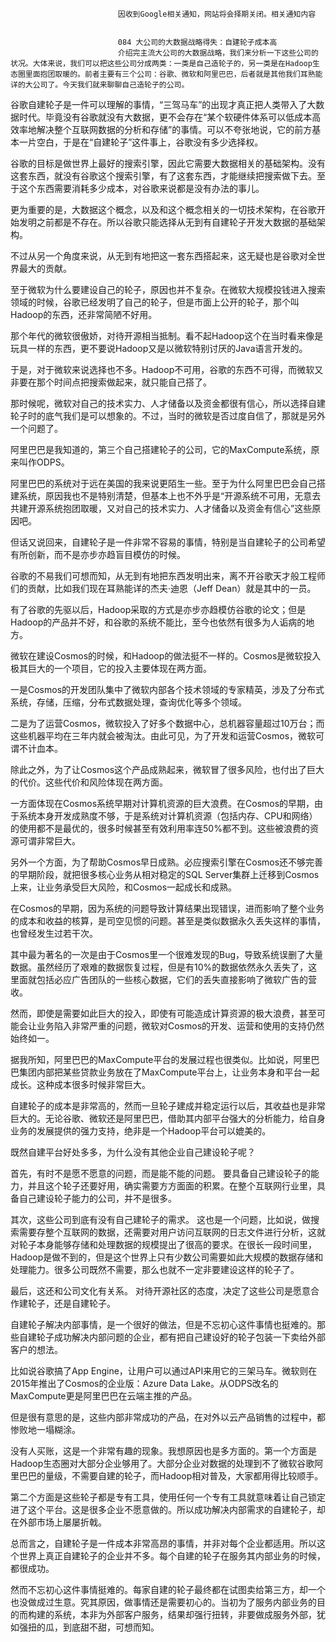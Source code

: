 
                            
                            因收到Google相关通知，网站将会择期关闭。相关通知内容
                            
                            
                            084 大公司的大数据战略得失：自建轮子成本高
                            介绍完主流大公司的大数据战略，我们来分析一下这些公司的状况。大体来说，我们可以把这些公司分成两类：一类是自己造轮子的，另一类是在Hadoop生态圈里面抱团取暖的。前者主要有三个公司：谷歌、微软和阿里巴巴，后者就是其他我们耳熟能详的大公司了。今天我们就来聊聊自己造轮子的公司。

谷歌自建轮子是一件可以理解的事情，“三驾马车”的出现才真正把人类带入了大数据时代。毕竟没有谷歌就没有大数据，更不会存在“某个软硬件体系可以低成本高效率地解决整个互联网数据的分析和存储”的事情。可以不夸张地说，它的前方基本一片空白，于是在“自建轮子”这件事上，谷歌没有多少选择权。

谷歌的目标是做世界上最好的搜索引擎，因此它需要大数据相关的基础架构。没有这套东西，就没有谷歌这个搜索引擎，有了这套东西，才能继续把搜索做下去。至于这个东西需要消耗多少成本，对谷歌来说都是没有办法的事儿。

更为重要的是，大数据这个概念，以及和这个概念相关的一切技术架构，在谷歌开始发明之前都是不存在。所以谷歌只能选择从无到有自建轮子开发大数据的基础架构。

不过从另一个角度来说，从无到有地把这一套东西搭起来，这无疑也是谷歌对全世界最大的贡献。

至于微软为什么要建设自己的轮子，原因也并不复杂。在微软大规模投钱进入搜索领域的时候，谷歌已经发明了自己的轮子，但是市面上公开的轮子，那个叫Hadoop的东西，还非常简陋不好用。

那个年代的微软很傲娇，对待开源相当抵制。看不起Hadoop这个在当时看来像是玩具一样的东西，更不要说Hadoop又是以微软特别讨厌的Java语言开发的。

于是，对于微软来说选择也不多。Hadoop不可用，谷歌的东西不可得，而微软又非要在那个时间点把搜索做起来，就只能自己搭了。

那时候呢，微软对自己的技术实力、人才储备以及资金都很有信心，所以选择自建轮子时的底气我们是可以想象的。不过，当时的微软是否过度自信了，那就是另外一个问题了。

阿里巴巴是我知道的，第三个自己搭建轮子的公司，它的MaxCompute系统，原来叫作ODPS。

阿里巴巴的系统对于远在美国的我来说更陌生一些。至于为什么阿里巴巴会自己搭建系统，原因我也不是特别清楚，但基本上也不外乎是“开源系统不可用，无意去共建开源系统抱团取暖，又对自己的技术实力、人才储备以及资金有信心”这些原因吧。

但话又说回来，自建轮子是一件非常不容易的事情，特别是当自建轮子的公司希望有所创新，而不是亦步亦趋盲目模仿的时候。

谷歌的不易我们可想而知，从无到有地把东西发明出来，离不开谷歌天才般工程师们的贡献，比如我们现在耳熟能详的杰夫·迪恩（Jeff Dean）就是其中的一员。

有了谷歌的先驱以后，Hadoop采取的方式是亦步亦趋模仿谷歌的论文；但是Hadoop的产品并不好，和谷歌的系统不能比，至今也依然有很多为人诟病的地方。

微软在建设Cosmos的时候，和Hadoop的做法挺不一样的。Cosmos是微软投入极其巨大的一个项目，它的投入主要体现在两方面。

一是Cosmos的开发团队集中了微软内部各个技术领域的专家精英，涉及了分布式系统，存储，压缩，分布式数据处理，查询优化等多个领域。

二是为了运营Cosmos，微软投入了好多个数据中心，总机器容量超过10万台；而这些机器平均在三年内就会被淘汰。由此可见，为了开发和运营Cosmos，微软可谓不计血本。

除此之外，为了让Cosmos这个产品成熟起来，微软冒了很多风险，也付出了巨大的代价。这些代价和风险体现在两方面。

一方面体现在Cosmos系统早期对计算机资源的巨大浪费。在Cosmos的早期，由于系统本身开发成熟度不够，于是系统对计算机资源（包括内存、CPU和网络）的使用都不是最优的，很多时候甚至有效利用率连50%都不到。这些被浪费的资源可谓非常巨大。

另外一个方面，为了帮助Cosmos早日成熟。必应搜索引擎在Cosmos还不够完善的早期阶段，就把很多核心业务从相对稳定的SQL Server集群上迁移到Cosmos上来，让业务承受巨大风险，和Cosmos一起成长和成熟。

在Cosmos的早期，因为系统的问题导致计算结果出现错误，进而影响了整个业务的成本和收益的核算，是司空见惯的问题。甚至是类似数据永久丢失这样的事情，也曾经发生过若干次。

其中最为著名的一次是由于Cosmos里一个很难发现的Bug，导致系统误删了大量数据。虽然经历了艰难的数据恢复过程，但是有10%的数据依然永久丢失了，这里面就包括必应广告团队的一些核心数据，它们的丢失直接影响了微软广告的营收。

然而，即使是需要如此巨大的投入，即使有可能造成计算资源的极大浪费，甚至可能会让业务陷入非常严重的问题，微软对Cosmos的开发、运营和使用的支持仍然始终如一。

据我所知，阿里巴巴的MaxCompute平台的发展过程也很类似。比如说，阿里巴巴集团内部把某些贷款业务放在了MaxCompute平台上，让业务本身和平台一起成长。这种成本很多时候非常巨大。

自建轮子的成本是非常高的，然而一旦轮子建成并稳定运行以后，其收益也是非常巨大的。无论谷歌、微软还是阿里巴巴，借助其内部平台强大的分析能力，给自身业务的发展提供的强力支持，绝非是一个Hadoop平台可以媲美的。

既然自建平台好处多多，为什么没有其他企业自己建设轮子呢？

首先，有时不是愿不愿意的问题，而是能不能的问题。 要具备自己建设轮子的能力，并且这个轮子还要好用，确实需要方方面面的积累。在整个互联网行业里，具备自己建设轮子能力的公司，并不是很多。

其次，这些公司到底有没有自己建轮子的需求。 这也是一个问题，比如说，做搜索需要存整个互联网的数据，还需要对用户访问互联网的日志文件进行分析，这就对轮子本身能够存储和处理数据的规模提出了很高的要求。在很长一段时间里，Hadoop是做不到的，但是这个世界上只有少数公司需要如此大规模的数据存储和处理能力。很多公司既然不需要，那么也就不一定非要建设这样的轮子了。

最后，这还和公司文化有关系。 对待开源社区的态度，决定了这些公司是愿意合作建轮子，还是自建轮子。

自建轮子解决内部事情，是一个很好的做法，但是不忘初心这件事情也挺难的。那些自建轮子成功解决内部问题的企业，都有把自己建设好的轮子包装一下卖给外部客户的想法。

比如说谷歌搞了App Engine，让用户可以通过API来用它的三架马车。微软则在2015年推出了Cosmos的企业版：Azure Data Lake。从ODPS改名的MaxCompute更是阿里巴巴在云端主推的产品。

但是很有意思的是，这些内部非常成功的产品，在对外以云产品销售的过程中，都惨败地一塌糊涂。

没有人买账，这是一个非常有趣的现象。我想原因也是多方面的。第一个方面是Hadoop生态圈对大部分企业够用了。大部分企业对数据的处理到不了微软谷歌阿里巴巴的量级，不需要自建的轮子，而Hadoop相对普及，大家都用得比较顺手。

第二个方面是这些轮子都是专有工具，使用任何一个专有工具就意味着让自己锁定进了这个平台。这是很多企业不愿意做的。所以成功解决内部需求的自建轮子，却在外部市场上屡屡折戟。

总而言之，自建轮子是一件成本非常高昂的事情，并非对每个企业都适用。所以这个世界上真正自建轮子的企业并不多。每个自建的轮子在服务其内部业务的时候，都很成功。

然而不忘初心这件事情挺难的。每家自建的轮子最终都在试图卖给第三方，却一个也没做成过生意。究其原因，做事情还是需要初心的。当初为了服务内部业务的目的而构建的系统，本非为外部客户服务，结果却强行扭转，非要做成服务外部，犹如强扭的瓜，到底甜不甜，可想而知。

                        
                        
                            